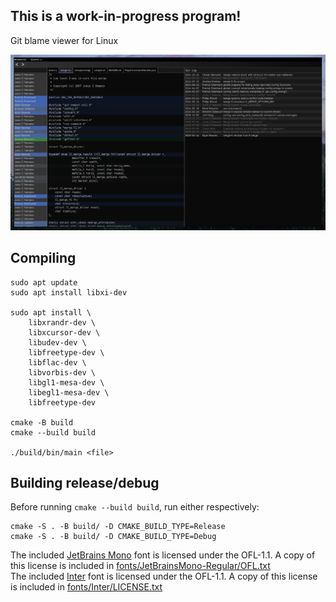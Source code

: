 ## This is a work-in-progress program!

Git blame viewer for Linux

<img src="screenshot.png" alt="whodunnit showing a git blame on its own source code">

## Compiling
```
sudo apt update
sudo apt install libxi-dev

sudo apt install \
    libxrandr-dev \
    libxcursor-dev \
    libudev-dev \
    libfreetype-dev \
    libflac-dev \
    libvorbis-dev \
    libgl1-mesa-dev \
    libegl1-mesa-dev \
    libfreetype-dev

cmake -B build
cmake --build build

./build/bin/main <file>
```

## Building release/debug
Before running `cmake --build build`, run either respectively:
```
cmake -S . -B build/ -D CMAKE_BUILD_TYPE=Release
cmake -S . -B build/ -D CMAKE_BUILD_TYPE=Debug
```

The included [JetBrains Mono](fonts/JetBrainsMono-Regular/JetBrainsMono-Regular.ttf) font is licensed under the OFL-1.1. A copy of this license is included in [fonts/JetBrainsMono-Regular/OFL.txt](fonts/JetBrainsMono-Regular/OFL.txt)\
The included [Inter](fonts/Inter/InterVariable.ttf) font is licensed under the OFL-1.1. A copy of this license is included in [fonts/Inter/LICENSE.txt](fonts/Inter/LICENSE.txt)
